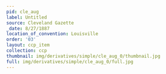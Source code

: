 ```yaml
---
pid: cle_aug
label: Untitled
source: Cleveland Gazette
_date: 8/27/1887
location_of_convention: Louisville
order: '03'
layout: ccp_item
collection: ccp
thumbnail: img/derivatives/simple/cle_aug_0/thumbnail.jpg
full: img/derivatives/simple/cle_aug_0/full.jpg
---
```

